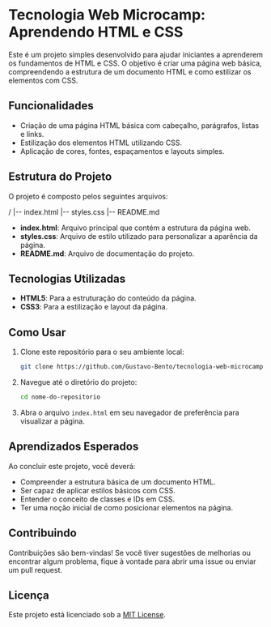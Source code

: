 # Tecnologia Web Microcamp: Aprendendo HTML e CSS

Este é um projeto simples desenvolvido para ajudar iniciantes a aprenderem os fundamentos de HTML e CSS. O objetivo é criar uma página web básica, compreendendo a estrutura de um documento HTML e como estilizar os elementos com CSS.

## Funcionalidades

- Criação de uma página HTML básica com cabeçalho, parágrafos, listas e links.
- Estilização dos elementos HTML utilizando CSS.
- Aplicação de cores, fontes, espaçamentos e layouts simples.

## Estrutura do Projeto

O projeto é composto pelos seguintes arquivos:

/
|-- index.html
|-- styles.css
|-- README.md


- **index.html**: Arquivo principal que contém a estrutura da página web.
- **styles.css**: Arquivo de estilo utilizado para personalizar a aparência da página.
- **README.md**: Arquivo de documentação do projeto.

## Tecnologias Utilizadas

- **HTML5**: Para a estruturação do conteúdo da página.
- **CSS3**: Para a estilização e layout da página.

## Como Usar

1. Clone este repositório para o seu ambiente local:
    ```bash
    git clone https://github.com/Gustavo-Bento/tecnologia-web-microcamp.git
    ```

2. Navegue até o diretório do projeto:
    ```bash
    cd nome-do-repositorio
    ```

3. Abra o arquivo `index.html` em seu navegador de preferência para visualizar a página.

## Aprendizados Esperados

Ao concluir este projeto, você deverá:

- Compreender a estrutura básica de um documento HTML.
- Ser capaz de aplicar estilos básicos com CSS.
- Entender o conceito de classes e IDs em CSS.
- Ter uma noção inicial de como posicionar elementos na página.

## Contribuindo

Contribuições são bem-vindas! Se você tiver sugestões de melhorias ou encontrar algum problema, fique à vontade para abrir uma issue ou enviar um pull request.

## Licença

Este projeto está licenciado sob a [MIT License](LICENSE).

	